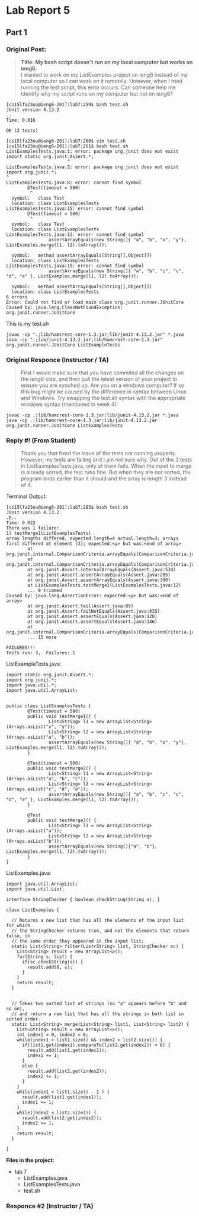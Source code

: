 # Lab Report 5 
  
## Part 1  
### **Original Post:**  
> **Title: My bash script doesn't run on my local computer but works on ieng6.**  
> I wanted to work on my ListExamples project on ieng6 instead of my local computer so I can work on it remotely. However, when I tried running the test script, this error occurs.
> Can someone help me identify why my script runs on my computer but not on ieng6? 
```
[cs15lfa23ou@ieng6-201]:lab7:259$ bash test.sh
JUnit version 4.13.2
..
Time: 0.016

OK (2 tests)

[cs15lfa23ou@ieng6-201]:lab7:260$ vim test.sh
[cs15lfa23ou@ieng6-201]:lab7:261$ bash test.sh
ListExamplesTests.java:1: error: package org.junit does not exist
import static org.junit.Assert.*;
                       ^
ListExamplesTests.java:2: error: package org.junit does not exist
import org.junit.*;
^
ListExamplesTests.java:8: error: cannot find symbol
        @Test(timeout = 500)
         ^
  symbol:   class Test
  location: class ListExamplesTests
ListExamplesTests.java:15: error: cannot find symbol
        @Test(timeout = 500)
         ^
  symbol:   class Test
  location: class ListExamplesTests
ListExamplesTests.java:12: error: cannot find symbol
                assertArrayEquals(new String[]{ "a", "b", "x", "y"}, ListExamples.merge(l1, l2).toArray());
                ^
  symbol:   method assertArrayEquals(String[],Object[])
  location: class ListExamplesTests
ListExamplesTests.java:19: error: cannot find symbol
                assertArrayEquals(new String[]{ "a", "b", "c", "c", "d", "e" }, ListExamples.merge(l1, l2).toArray());
                ^
  symbol:   method assertArrayEquals(String[],Object[])
  location: class ListExamplesTests
6 errors
Error: Could not find or load main class org.junit.runner.JUnitCore
Caused by: java.lang.ClassNotFoundException: org.junit.runner.JUnitCore
```


This is my test.sh
```
javac -cp ".;lib/hamcrest-core-1.3.jar;lib/junit-4.13.2.jar" *.java
java -cp ".;lib/junit-4.13.2.jar;lib/hamcrest-core-1.3.jar" org.junit.runner.JUnitCore ListExampleTests
```

### Original Responce (Instructor / TA)  
> First I would make sure that you have commited all the changes on the ieng6 side, and then pull the latest version of your project to ensure you are synched up.
> Are you on a windows computer? If so this bug might be caused by the difference in syntax between Linux and Windows. Try swapping the test.sh syntax with the appropriate windows syntax (mentioned in week 4):
```
javac -cp .:lib/hamcrest-core-1.3.jar:lib/junit-4.13.2.jar *.java
java -cp .:lib/hamcrest-core-1.3.jar:lib/junit-4.13.2.jar org.junit.runner.JUnitCore ListExamplesTests
```

### Reply #! (From Student)
> Thank you that fixed the issue of the tests not running properly. However, my tests are failing and I am not sure why. Out of the 3 tests in ListEaxmplesTests.java, only of them fails. When the input to merge is already sorted, the test runs fine. But when they are not sorted, the program ends earlier than it should and the array is length 3 instead of 4.
>
     
Terminal Output:
```
[cs15lfa23ou@ieng6-201]:lab7:283$ bash test.sh
JUnit version 4.13.2
.E..
Time: 0.022
There was 1 failure:
1) testMerge1(ListExamplesTests)
array lengths differed, expected.length=4 actual.length=3; arrays first differed at element [3]; expected:<y> but was:<end of array>
        at org.junit.internal.ComparisonCriteria.arrayEquals(ComparisonCriteria.java:89)
        at org.junit.internal.ComparisonCriteria.arrayEquals(ComparisonCriteria.java:28)
        at org.junit.Assert.internalArrayEquals(Assert.java:534)
        at org.junit.Assert.assertArrayEquals(Assert.java:285)
        at org.junit.Assert.assertArrayEquals(Assert.java:300)
        at ListExamplesTests.testMerge1(ListExamplesTests.java:12)
        ... 9 trimmed
Caused by: java.lang.AssertionError: expected:<y> but was:<end of array>
        at org.junit.Assert.fail(Assert.java:89)
        at org.junit.Assert.failNotEquals(Assert.java:835)
        at org.junit.Assert.assertEquals(Assert.java:120)
        at org.junit.Assert.assertEquals(Assert.java:146)
        at org.junit.internal.ComparisonCriteria.arrayEquals(ComparisonCriteria.java:87)
        ... 15 more

FAILURES!!!
Tests run: 3,  Failures: 1
```
ListExampleTests.java:
```
import static org.junit.Assert.*;
import org.junit.*;
import java.util.*;
import java.util.ArrayList;


public class ListExamplesTests {
        @Test(timeout = 500)
        public void testMerge1() {
                List<String> l1 = new ArrayList<String>(Arrays.asList("x", "y"));
                List<String> l2 = new ArrayList<String>(Arrays.asList("a", "b"));
                assertArrayEquals(new String[]{ "a", "b", "x", "y"}, ListExamples.merge(l1, l2).toArray());
        }

        @Test(timeout = 500)
        public void testMerge2() {
                List<String> l1 = new ArrayList<String>(Arrays.asList("a", "b", "c"));
                List<String> l2 = new ArrayList<String>(Arrays.asList("c", "d", "e"));
                assertArrayEquals(new String[]{ "a", "b", "c", "c", "d", "e" }, ListExamples.merge(l1, l2).toArray());
        }

        @Test
        public void testMerge3() {
                List<String> l1 = new ArrayList<String>(Arrays.asList("a"));
                List<String> l2 = new ArrayList<String>(Arrays.asList("b"));
                assertArrayEquals(new String[]{"a", "b"}, ListExamples.merge(l1, l2).toArray());
        }
}
```
ListExamples.java:
```
import java.util.ArrayList;
import java.util.List;

interface StringChecker { boolean checkString(String s); }

class ListExamples {

  // Returns a new list that has all the elements of the input list for which
  // the StringChecker returns true, and not the elements that return false, in
  // the same order they appeared in the input list;
  static List<String> filter(List<String> list, StringChecker sc) {
    List<String> result = new ArrayList<>();
    for(String s: list) {
      if(sc.checkString(s)) {
        result.add(0, s);
      }
    }
    return result;
  }


  // Takes two sorted list of strings (so "a" appears before "b" and so on),
  // and return a new list that has all the strings in both list in sorted order.
  static List<String> merge(List<String> list1, List<String> list2) {
    List<String> result = new ArrayList<>();
    int index1 = 0, index2 = 0;
    while(index1 < list1.size() && index2 < list2.size()) {
      if(list1.get(index1).compareTo(list2.get(index2)) < 0) {
        result.add(list1.get(index1));
        index1 += 1;
      }
      else {
        result.add(list2.get(index2));
        index2 += 1;
      }
    }
    while(index1 < list1.size() - 1 ) {
      result.add(list1.get(index1));
      index1 += 1;
    }
    while(index2 < list2.size()) {
      result.add(list2.get(index2));
      index2 += 1;
    }
    return result;
  }

}
```
**Files in the project:**  
- lab 7  
     - ListExamples.java  
     - ListExamplesTests.java  
     - test.sh  
 

### Responce #2 (Instructor / TA) 


